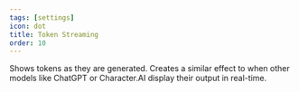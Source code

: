 ```yaml
---
tags: [settings]
icon: dot
title: Token Streaming
order: 10
---
```

Shows tokens as they are generated. Creates a similar effect to when other models like ChatGPT or Character.AI display their output in real-time.